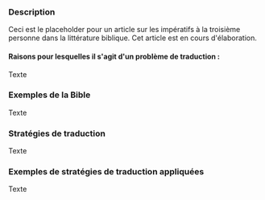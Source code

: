 ### Description

Ceci est le placeholder pour un article sur les impératifs à la troisième personne dans la littérature biblique. Cet article est en cours d'élaboration.


#### Raisons pour lesquelles il s'agit d'un problème de traduction :

Texte

### Exemples de la Bible

Texte

### Stratégies de traduction

Texte

### Exemples de stratégies de traduction appliquées

Texte
